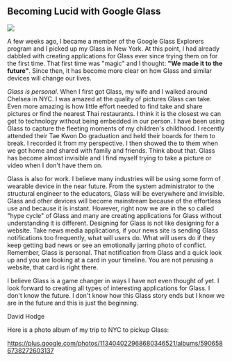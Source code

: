 ## Becoming Lucid with Google Glass
<img src="http://www.ultraimg.com/images/j4MYI.jpg" border="0" />

A few weeks ago, I became a member of the Google Glass Explorers program and I picked up my Glass in New York.  At this point, I had already dabbled with creating applications for Glass ever since trying them on for the first time.  That first time was "magic" and I thought: **"We made it to the future"**.  Since then, it has become more clear on how Glass and similar devices will change our lives.

_Glass is personal._  When I first got Glass, my wife and I walked around Chelsea in NYC.  I was amazed at the quality of pictures Glass can take. Even more amazing is how little effort needed to find take and share pictures or find the nearest Thai restaurants. I think it is the closest we can get to technology without being embedded in our person.  I have been using Glass to capture the fleeting moments of my children's childhood. I recently attended their Tae Kwon Do graduation and held their boards for them to break.  I recorded it from my perspective.  I then showed the to them when we got home and shared with family and friends. Think about that.  Glass has become almost invisible and I find myself trying to take a picture or video when I don't have them on.

Glass is also for work.  I believe many industries will be using some form of wearable device in the near future.  From the system administrator to the structural engineer to the educators, Glass will be everywhere and invisible. Glass and other devices will become mainstream because of the effortless use and because it is instant.  However, right now we are in the so called "hype cycle" of Glass and many are creating applications for Glass without understanding it is different.  Designing for Glass is not like designing for a website.  Take news media applications, if your news site is sending Glass notifications too frequently, what will users do.  What will users do if they keep getting bad news or see an emotionally jarring photo of conflict.  Remember, Glass is personal. That notification from Glass and a quick look up and you are looking at a card in your timeline.  You are not perusing a website, that card is right there.

I believe Glass is a game changer in ways I have not even thought of yet.  I look forward to creating all types of interesting applications for Glass.  I don't know the future.  I don't know how this Glass story ends but I know we are in the future and this is just the beginning. 

David Hodge

Here is a photo album of my trip to NYC to pickup Glass:

https://plus.google.com/photos/113404022968680346521/albums/5906586738272603137

